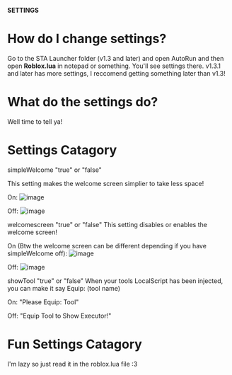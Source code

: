 **SETTINGS**

# How do I change settings?
Go to the STA Launcher folder (v1.3 and later) and open AutoRun and then open **Roblox.lua** in notepad or something. You'll see settings there.
v1.3.1 and later has more settings, I reccomend getting something later than v1.3!

# What do the settings do?

Well time to tell ya!

# Settings Catagory
simpleWelcome "true" or "false"
  
This setting makes the welcome screen simplier to take less space!



On: ![image](https://github.com/ScriptTestAdvanced/STA-CE/assets/118435231/5922f23b-4777-49e0-9580-caa99306098f)

Off: ![image](https://github.com/ScriptTestAdvanced/STA-CE/assets/118435231/cdb74fb1-1de0-4394-9b91-c1422a33ed85)

welcomescreen "true" or "false"
This setting disables or enables the welcome screen!

On (Btw the welcome screen can be different depending if you have simpleWelcome off): ![image](https://github.com/ScriptTestAdvanced/STA-CE/assets/118435231/3fbbcaf3-2856-462a-b4a8-27c12af45e51)

Off: ![image](https://github.com/ScriptTestAdvanced/STA-CE/assets/118435231/b7f8dbcc-3524-4efa-829e-6884cc0c3955)

showTool "true" or "false"
When your tools LocalScript has been injected, you can make it say Equip: (tool name)

On: "Please Equip: Tool"

Off: "Equip Tool to Show Executor!"

# Fun Settings Catagory

I'm lazy so just read it in the roblox.lua file :3
